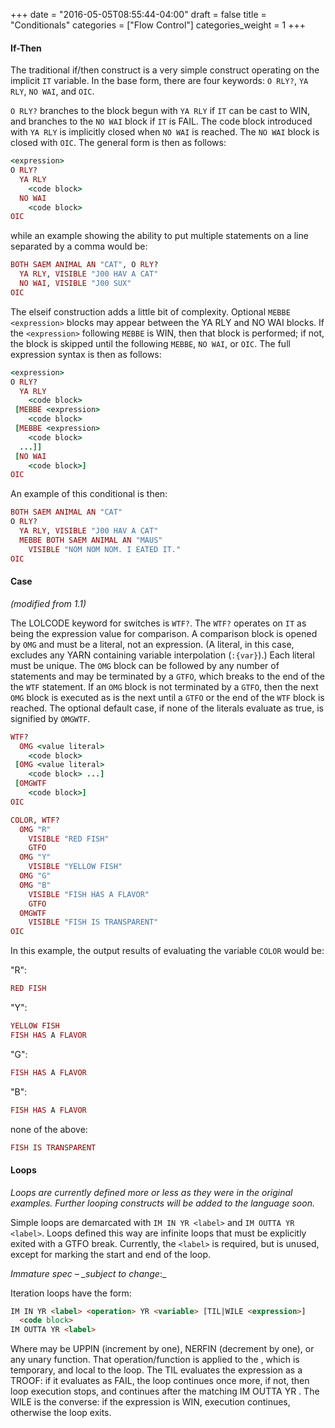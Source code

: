 +++
date = "2016-05-05T08:55:44-04:00"
draft = false
title = "Conditionals"
categories = ["Flow Control"]
categories_weight = 1
+++

#### If-Then

The traditional if/then construct is a very simple construct operating on the implicit `IT` variable. In the base form, there are four keywords: `O RLY?`, `YA RLY`, `NO WAI`, and `OIC`.

`O RLY?` branches to the block begun with `YA RLY` if `IT` can be cast to WIN, and branches to the `NO WAI` block if `IT` is FAIL. The code block introduced with `YA RLY` is implicitly closed when `NO WAI` is reached. The `NO WAI` block is closed with `OIC`. The general form is then as follows:

``` ruby
<expression>
O RLY?
  YA RLY
    <code block>
  NO WAI
    <code block>
OIC
```

while an example showing the ability to put multiple statements on a line separated by a comma would be:

``` ruby
BOTH SAEM ANIMAL AN "CAT", O RLY?
  YA RLY, VISIBLE "J00 HAV A CAT"
  NO WAI, VISIBLE "J00 SUX"
OIC
```

The elseif construction adds a little bit of complexity. Optional `MEBBE <expression>` blocks may appear between the YA RLY and NO WAI blocks. If the `<expression>` following `MEBBE` is WIN, then that block is performed; if not, the block is skipped until the following `MEBBE`, `NO WAI`, or `OIC`. The full expression syntax is then as follows:

``` ruby
<expression>
O RLY?
  YA RLY
    <code block>
 [MEBBE <expression>
    <code block>
 [MEBBE <expression>
    <code block>
  ...]]
 [NO WAI
    <code block>]
OIC
```

An example of this conditional is then:

``` ruby
BOTH SAEM ANIMAL AN "CAT"
O RLY?
  YA RLY, VISIBLE "J00 HAV A CAT"
  MEBBE BOTH SAEM ANIMAL AN "MAUS"
    VISIBLE "NOM NOM NOM. I EATED IT."
OIC
```

#### Case

_(modified from 1.1)_

The LOLCODE keyword for switches is `WTF?`. The `WTF?` operates on `IT` as being the expression value for comparison. A comparison block is opened by `OMG` and must be a literal, not an expression. (A literal, in this case, excludes any YARN containing variable interpolation (`:{var}`).) Each literal must be unique. The `OMG` block can be followed by any number of statements and may be terminated by a `GTFO`, which breaks to the end of the the `WTF` statement. If an `OMG` block is not terminated by a `GTFO`, then the next `OMG` block is executed as is the next until a `GTFO` or the end of the `WTF` block is reached. The optional default case, if none of the literals evaluate as true, is signified by `OMGWTF`.

``` ruby
WTF?
  OMG <value literal>
    <code block>
 [OMG <value literal>
    <code block> ...]
 [OMGWTF
    <code block>]
OIC
```

``` ruby
COLOR, WTF?
  OMG "R"
    VISIBLE "RED FISH"
    GTFO
  OMG "Y"
    VISIBLE "YELLOW FISH"
  OMG "G"
  OMG "B"
    VISIBLE "FISH HAS A FLAVOR"
    GTFO
  OMGWTF
    VISIBLE "FISH IS TRANSPARENT"
OIC
```

In this example, the output results of evaluating the variable `COLOR` would be:

"R":


``` ruby
RED FISH
```

"Y":

``` ruby
YELLOW FISH
FISH HAS A FLAVOR
```

"G":

``` ruby
FISH HAS A FLAVOR
```

"B":

``` ruby
FISH HAS A FLAVOR
```

none of the above:

``` ruby
FISH IS TRANSPARENT
```

#### Loops

_Loops are currently defined more or less as they were in the original examples. Further looping constructs will be added to the language soon._

Simple loops are demarcated with `IM IN YR <label>` and `IM OUTTA YR <label>`. Loops defined this way are infinite loops that must be explicitly exited with a GTFO break. Currently, the `<label>` is required, but is unused, except for marking the start and end of the loop.

_Immature spec – *_subject to change*_:_

Iteration loops have the form:

``` html
IM IN YR <label> <operation> YR <variable> [TIL|WILE <expression>]
  <code block>
IM OUTTA YR <label>
```

Where may be UPPIN (increment by one), NERFIN (decrement by one), or any unary function. That operation/function is applied to the , which is temporary, and local to the loop. The TIL evaluates the expression as a TROOF: if it evaluates as FAIL, the loop continues once more, if not, then loop execution stops, and continues after the matching IM OUTTA YR . The WILE is the converse: if the expression is WIN, execution continues, otherwise the loop exits.

